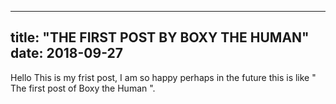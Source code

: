 
---
title: "THE FIRST POST BY BOXY THE HUMAN"
date: 2018-09-27
---

Hello This is my frist post, I am so happy perhaps in the future this is like " The first post of Boxy the Human ". 
